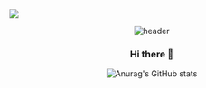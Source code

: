 <!--
**godjunhyung/godjunhyung** is a ✨ _special_ ✨ repository because its `README.md` (this file) appears on your GitHub profile.

Here are some ideas to get you started:

- 🔭 I’m currently working on ...
- 🌱 I’m currently learning ...
- 👯 I’m looking to collaborate on ...
- 🤔 I’m looking for help with ...
- 💬 Ask me about ...
- 📫 How to reach me: ...
- 😄 Pronouns: ...
- ⚡ Fun fact: ...
-->
<img src="https://img.shields.io/badge/GODJUNHYUNG-A50034?style=flat-square&logo=lg&logoColor=white"/>
<div align="center">
  
![header](https://capsule-render.vercel.app/api?type=cylinder&text=Goldsaekki&color=ECC0C9&fontColor=ffffff&animation=blinking)

### Hi there 👋 

![Anurag's GitHub stats](https://github-readme-stats.vercel.app/api?username=godjunhyung&show_icons=true&theme=dracula)
</div>
